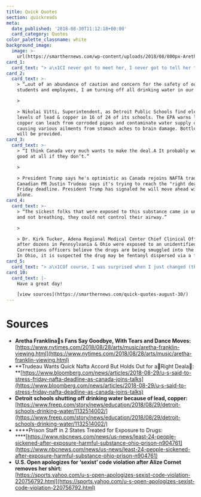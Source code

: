 ```yaml
---
title: Quick Quotes
section: quickreads
meta:
  date_published: '2018-08-30T11:12:18+00:00'
  card_category: Quotes
color_palette_classname: white
background_image:
  image: >-
    url(https://smarthernews.com/wp-content/uploads/2018/08/800px-Aretha_Franklin_on_January_20_2009.jpg)
card_1:
  card_text: "> a\x1CI never got to meet her, I never got to tell her that I love her. But Ia\x19ll be damned if I aina\x19t gonna say goodbye to her. She saved my life.a\x1D\n> \n> Rhonda Jefferson paying her respects to Aretha Franklin. Ms. Jefferson said Franklin's music inspired her to leave an abusive relationship. Franklin's funeral is Friday at 10am ET in Detroit. Stevie Wonder, Ariana Grande & Faith Hill will perform."
card_2:
  card_text: >-
    > “…out of an abundance of caution and concern for the safety of our
    students and employees, I am turning off all drinking water in our schools…”

    > 

    > Nikolai Vitti, Superintendent, as Detroit Public Schools find elevated
    levels of lead & copper in 16 of 24 of its schools. The EPA warns lead &
    copper can leach from corroded pipes and contaminate water supply over time
    causing various ailments from stomach aches to brain damage. Bottled water
    will be provided.
card_3:
  card_text: >-
    > “I think Canada very much wants to make the deal.A It probably won’t be
    good at all if they don’t.”

    > 

    > President Trump says he's optimistic as Canada rejoins NAFTA trade talks.
    Canadian PM Justin Trudeau says it's trying to reach the "right deal" by the
    Friday deadline. President Trump has signaled he will move ahead with Mexico
    alone.
card_4:
  card_text: >-
    > “The sickest folks that were exposed to this substance came in unconscious
    and not breathing, they could not control their airway.”

    > 

    > Dr. Kirk Tucker, Adena Regional Medical Center Chief Clinical Officer,
    after dozens in Pennsylvania & Ohio were exposed to an unidentified drug.
    Corrections officers believe the drugs are being smuggled into the prisons.
    In Ohio, it is suspected the drug may be fentanyl dispersed via a fan.
card_5:
  card_text: "> a\x1COf course, I was surprised when I just changed (the) T-shirt really quick, and he gave me the code violation. I didna\x19t expect it, and I told him it was pretty weird.a\x1D\n> \n> French tennis player Alize Cornet who received a warning for changing her shirt on the tennis court of the U.S. Open; it was on backwards. The US Open said it \"regrets\" the code violation and has since clarified its rules."
card_10:
  card_text: |-
    Have a great day!

    [view sources](https://smarthernews.com/quick-quotes-august-30/)
---
```

Sources
=======

*   **Aretha Franklinas Fans Say Goodbye, With Tears and Dance Moves:**  
    [https://www.nytimes.com/2018/08/28/arts/music/aretha-franklin-viewing.html](https://www.nytimes.com/2018/08/28/arts/music/aretha-franklin-viewing.html)
*   **Trudeau Wants Quick Nafta Accord But Holds Out for aRight Deala:  
    **[https://www.bloomberg.com/news/articles/2018-08-29/u-s-said-to-stress-friday-nafta-deadline-as-canada-joins-talks](https://www.bloomberg.com/news/articles/2018-08-29/u-s-said-to-stress-friday-nafta-deadline-as-canada-joins-talks)
*   **Detroit schools shutting off drinking water because of lead, copper:**  
    [https://www.freep.com/story/news/education/2018/08/29/detroit-schools-drinking-water/1132514002/](https://www.freep.com/story/news/education/2018/08/29/detroit-schools-drinking-water/1132514002/)
*   ****Prison Staff in 2 States Treated for Exposure to Drugs:  
    ****[https://www.nbcnews.com/news/us-news/least-24-people-sickened-after-exposure-harmful-substance-ohio-prison-n904761](https://www.nbcnews.com/news/us-news/least-24-people-sickened-after-exposure-harmful-substance-ohio-prison-n904761)
*   **U.S. Open apologizes for ‘sexist’ code violation after Alize Cornet removes her shirt:**  
    [https://sports.yahoo.com/u-s-open-apologizes-sexist-code-violation-220756792.html](https://sports.yahoo.com/u-s-open-apologizes-sexist-code-violation-220756792.html)